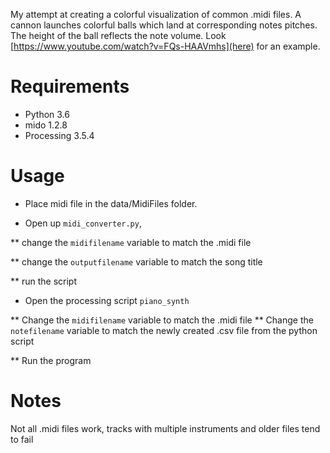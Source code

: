 My attempt at creating a colorful visualization of common .midi files.  A cannon launches colorful balls which land at corresponding notes pitches.  The height of the ball reflects the note volume. Look [https://www.youtube.com/watch?v=FQs-HAAVmhs](here) for an example.

# Requirements
* Python 3.6
* mido 1.2.8
* Processing 3.5.4

# Usage

* Place midi file in the data/MidiFiles folder.

* Open up `midi_converter.py`, 

** change the `midifilename` variable to match the .midi file

** change the `outputfilename` variable to match the song title

** run the script

* Open the processing script `piano_synth`

** Change the `midifilename` variable to match the .midi file
** Change the `notefilename` variable to match the newly created .csv file from the python script

** Run the program

# Notes
Not all .midi files work, tracks with multiple instruments and older files tend to fail
